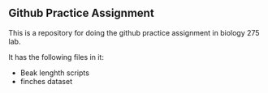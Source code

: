 ## Github Practice Assignment

This is a repository for doing the github practice assignment in biology 275 lab. 

It has the following files in it: 
  - Beak lenghth scripts
  - finches dataset 